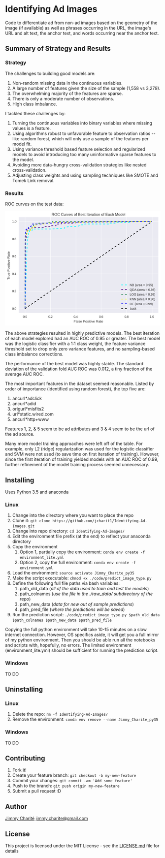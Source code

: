 # Identifying Ad Images
Code to differentiate ad from non-ad images based on the geometry of the image (if available) as well as phrases occurring in the URL, the image's URL and alt text, the anchor text, and words occurring near the anchor text.

## Summary of Strategy and Results

### Strategy

The challenges to building good models are:  

1. Non-random missing data in the continuous variables.
2. A large number of features given the size of the sample (1,558 vs 3,279).
3. The overwhelming majority of the features are sparse.
4. There is only a moderate number of observations.
5. High class imbalance.

I tackled these challenges by:

1. Turning the continuous variables into binary variables where missing values is a feature.
2. Using algorithms robust to unfavorable feature to observation ratios -- like random forest, which will only use a sample of the features per model fit.
3. Using variance threshold based feature selection and regularized models to avoid introducing too many uninformative sparse features to the model.
4. Avoiding more data-hungry cross-validation strategies like nested cross-validation.
5. Adjusting class weights and using sampling techniques like SMOTE and Tomek Link removal.

### Results

ROC curves on the test data:

![alt text](https://github.com/jcharit1/Identifying-Ad-Images/blob/master/plots/ROC_Best.png "AUC ROC on Test Data of Best Models")

The above strategies resulted in highly predictive models. The best iteration of each model explored had an AUC ROC of 0.95 or greater. The best model was the logistic classifier with a 1:1 class weight, the feature variance threshold set to drop only zero variance features, and no sampling-based class imbalance corrections. 

The performance of the best model was highly stable. The standard deviation of the validation fold AUC ROC was 0.012, a tiny fraction of the average AUC ROC.

The most important features in the dataset seemed reasonable. Listed by order of importance (identified using random forest), the top five are:

1. ancurl*adclick
2. ancurl*adid
3. origurl*misfits2
4. url*static.wired.com
5. ancurl*http+www

Features 1, 2, & 5 seem to be ad attributes and 3 & 4 seem to be the url of the ad source. 

Many more model training approaches were left off of the table. For example, only L2 (ridge) regularization was used for the logistic classifier and SVM were not used (to save time on first iteration of training). However, since the first iteration of training yielded models with an AUC ROC of 0.99, further refinement of the model training process seemed unnecessary.

## Installing

Uses Python 3.5 and anaconda

### Linux 
1. Change into the directory where you want to place the repo
2. Clone it: `git clone https://github.com/jcharit1/Identifying-Ad-Images.git`
3. Change into repo directory: `cd Identifying-Ad-Images/`
4. Edit the environment file prefix (at the end) to reflect your anaconda directory
4. Copy the environment
	1. Option 1, partially copy the environment: `conda env create -f environment_lite.yml`
	2. Option 2, copy the full environment: `conda env create -f environment.yml`
5. Load the environment: `source activate Jimmy_Charite_py35`
6. Make the script executable: `chmod +x ./code/predict_image_type.py`
7. Define the following full file paths via bash variables:
	1. path_old_data (_all of the data used to train and test the models_)
	2. path_colnames (_use the file in the ./raw_data/ subdirectory of the repo_)
	3. path_new_data (_data for new out of sample predictions_)
	4. path_pred_file (_where the predictions will be saved_)
8. Run the prediction script: `./code/predict_image_type.py $path_old_data $path_colnames $path_new_data $path_pred_file`

Copying the full python environment will take 10-15 minutes on a slow internet connection. However, OS specifics aside, it will get you a full mirror of my python environment. Then you should be able run all the notebooks and scripts with, hopefully, no errors. The limited environment (environment_lite.yml) should be sufficient for running the prediction script.

### Windows
TO DO

## Uninstalling

### Linux
1. Delete the repo: `rm -f Identifying-Ad-Images/`
2. Remove the environment: `conda env remove --name Jimmy_Charite_py35`

### Windows
TO DO

## Contributing

1. Fork it!
2. Create your feature branch: `git checkout -b my-new-feature`
3. Commit your changes: `git commit -am 'Add some feature'`
4. Push to the branch: `git push origin my-new-feature`
5. Submit a pull request :D

## Author

[Jimmy Charité](https://github.com/jcharit1)
jimmy.charite@gmail.com

## License

This project is licensed under the MIT License - see the [LICENSE.md](https://github.com/jcharit1/Identifying-Ad-Images/blob/master/License.md) file for details
